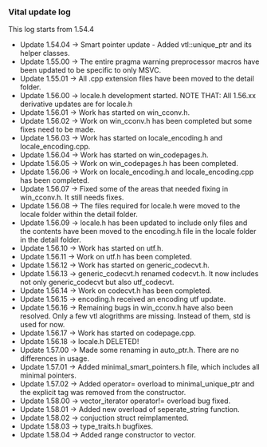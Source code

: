 ### Vital update log 

This log starts from 1.54.4

- Update 1.54.04 -> Smart pointer update - Added vtl::unique_ptr and its helper classes.
- Update 1.55.00 -> The entire pragma warning preprocessor macros have been updated to be specific to only MSVC.
- Update 1.55.01 -> All .cpp extension files have been moved to the detail folder.
- Update 1.56.00 -> locale.h development started. NOTE THAT: All 1.56.xx derivative updates are for locale.h
- Update 1.56.01 -> Work has started on win_cconv.h.
- Update 1.56.02 -> Work on win_cconv.h has been completed but some fixes need to be made.
- Update 1.56.03 -> Work has started on locale_encoding.h and locale_encoding.cpp.
- Update 1.56.04 -> Work has started on win_codepages.h.
- Update 1.56.05 -> Work on win_codepages.h has been completed.
- Update 1.56.06 -> Work on locale_encoding.h and locale_encoding.cpp has been completed.
- Update 1.56.07 -> Fixed some of the areas that needed fixing in win_cconv.h. It still needs fixes.
- Update 1.56.08 -> The files required for locale.h were moved to the locale folder within the detail folder.
- Update 1.56.09 -> locale.h has been updated to include only files and the contents have been moved to the encoding.h file in the locale folder in the detail folder.
- Update 1.56.10 -> Work has started on utf.h.
- Update 1.56.11 -> Work on utf.h has been completed.
- Update 1.56.12 -> Work has started on generic_codecvt.h.
- Update 1.56.13 -> generic_codecvt.h renamed codecvt.h. It now includes not only generic_codecvt but also utf_codecvt.
- Update 1.56.14 -> Work on codecvt.h has been completed.
- Update 1.56.15 -> encoding.h received an encoding utf update.
- Update 1.56.16 -> Remaining bugs in win_cconv.h have also been resolved. Only a few vtl alogrithms are missing. Instead of them, std is used for now.
- Update 1.56.17 -> Work has started on codepage.cpp.
- Update 1.56.18 -> locale.h DELETED!
- Update 1.57.00 -> Made some renaming in auto_ptr.h. There are no differences in usage.
- Update 1.57.01 -> Added minimal_smart_pointers.h file, which includes all minimal pointers.
- Update 1.57.02 -> Added operator= overload to minimal_unique_ptr and the explicit tag was removed from the constructor.
- Update 1.58.00 -> vector_iterator operator!= overload bug fixed.
- Update 1.58.01 -> Added new overload of seperate_string function.
- Update 1.58.02 -> conjuction struct reimplamented.
- Update 1.58.03 -> type_traits.h bugfixes.
- Update 1.58.04 -> Added range constructor to vector.